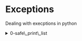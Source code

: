 # Exceptions
Dealing with execptions in python

<details>
<summary>0-safe\_print\_list</summary>
python function prints x elements of a list.
</details>
